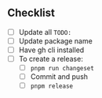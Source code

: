 ## Checklist

- [ ] Update all `TODO:`
- [ ] Update package name
- [ ] Have gh cli installed
- [ ] To create a release:
  - [ ] `pnpm run changeset`
  - [ ] Commit and push
  - [ ] `pnpm release`